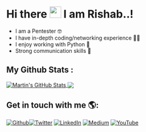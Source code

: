
# Hi there <img src="https://raw.githubusercontent.com/rishabhacking/rishabhacking/master/wave.gif" width="30px"> I am Rishab..!
- I am a Pentester :nerd_face:	
- I have in-depth coding/networking experience :man_technologist:
- I enjoy working with Python :blue_heart:
- Strong communication skills :speech_balloon:	

## My Github Stats :
<a href="https://github.com/rishabhacking">
  <img align="center" src="https://github-readme-stats.vercel.app/api?username=rishabhacking&show_icons=true&line_height=27&count_private=true&title_color=ffffff&text_color=c9cacc&icon_color=2bbc8a&bg_color=1d1f21" alt="Martin's GitHub Stats" />
</a>
<a href="https://github.com/rishabhacking">
  <img align="center" src="https://github-readme-stats.vercel.app/api/top-langs/?username=rishabhacking&hide=java,html,tex&title_color=ffffff&text_color=c9cacc&icon_color=2bbc8a&bg_color=1d1f21&langs_count=3" />
</a>


## Get in touch with me 🌎:
<p><a href="https://github.com/rishabhacking" target="_blank"><img alt="Github" src="https://img.shields.io/badge/GitHub-%2312100E.svg?&style=for-the-badge&logo=Github&logoColor=white" /></a><a href="https://twitter.com/teramavi" target="_blank"><img alt="Twitter" src="https://img.shields.io/badge/twitter-%231DA1F2.svg?&style=for-the-badge&logo=twitter&logoColor=white" /></a> <a href="https://www.linkedin.com/in/rishab-nayyar/" target="_blank"><img alt="LinkedIn" src="https://img.shields.io/badge/linkedin-%230077B5.svg?&style=for-the-badge&logo=linkedin&logoColor=white" /></a> <a href="https://mavi2807.medium.com/" target="_blank"><img alt="Medium" src="https://img.shields.io/badge/medium-%2312100E.svg?&style=for-the-badge&logo=medium&logoColor=white" /></a> <a href="https://www.youtube.com/channel/UCCBITdwOwydszjobeV81qWQ" target="_blank"><img alt="YouTube" src="https://img.shields.io/badge/YouTube-FF0000?style=for-the-badge&logo=youtube&logoColor=white" /></a></p>


